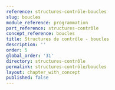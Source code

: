 ```yaml
---
reference: structures-contrôle-boucles
slug: boucles
module_reference: programmation
part_reference: structures-contrôle
concept_reference: boucles
title: Structures de contrôle - boucles
description: ''
order: 5
global_order: '31'
directory: structures-contrôle
permalink: structures-contrôle/boucles
layout: chapter_with_concept
published: false
---
```

